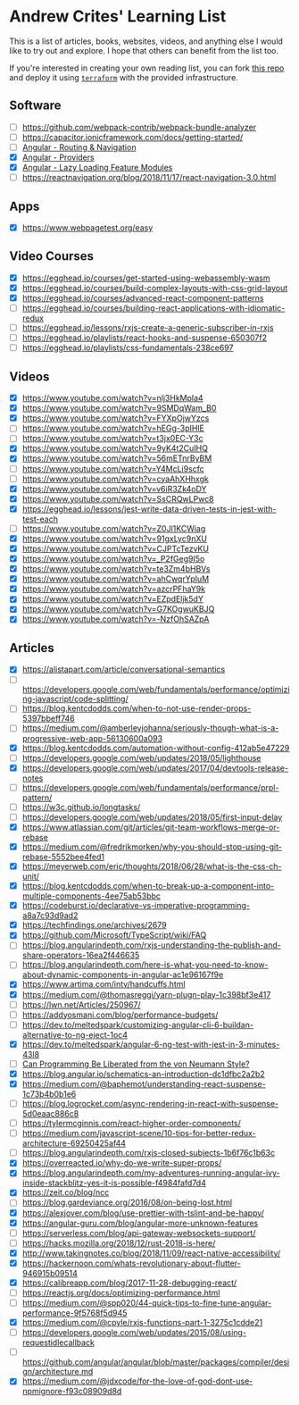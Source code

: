 # Andrew Crites' Learning List

This is a list of articles, books, websites, videos, and anything else I would
like to try out and explore. I hope that others can benefit from the list too.

If you're interested in creating your own reading list, you can fork
[this repo](https://github.com/ajcrites/reading-list) and deploy it using
[`terraform`](https://www.terraform.io/) with the provided infrastructure.

## Software

- [ ] https://github.com/webpack-contrib/webpack-bundle-analyzer
- [ ] https://capacitor.ionicframework.com/docs/getting-started/
- [ ] [Angular - Routing & Navigation](https://angular.io/guide/router)
- [x] [Angular - Providers](https://angular.io/guide/providers)
- [x] [Angular - Lazy Loading Feature Modules](https://angular.io/guide/lazy-loading-ngmodules)
- [ ] https://reactnavigation.org/blog/2018/11/17/react-navigation-3.0.html

## Apps

- [x] https://www.webpagetest.org/easy

## Video Courses

- [x] https://egghead.io/courses/get-started-using-webassembly-wasm
- [x] https://egghead.io/courses/build-complex-layouts-with-css-grid-layout
- [x] https://egghead.io/courses/advanced-react-component-patterns
- [ ] https://egghead.io/courses/building-react-applications-with-idiomatic-redux
- [ ] https://egghead.io/lessons/rxjs-create-a-generic-subscriber-in-rxjs
- [ ] https://egghead.io/playlists/react-hooks-and-suspense-650307f2
- [ ] https://egghead.io/playlists/css-fundamentals-238ce697

## Videos

- [x] https://www.youtube.com/watch?v=nlj3HkMpla4
- [x] https://www.youtube.com/watch?v=9SMDqWam_B0
- [x] https://www.youtube.com/watch?v=FYXpOjwYzcs
- [ ] https://www.youtube.com/watch?v=hEGg-3pIHlE
- [ ] https://www.youtube.com/watch?v=t3jx0EC-Y3c
- [x] https://www.youtube.com/watch?v=9yK4t2CuIHQ
- [x] https://www.youtube.com/watch?v=56mETnrByBM
- [ ] https://www.youtube.com/watch?v=Y4McLi9scfc
- [ ] https://www.youtube.com/watch?v=cyaAhXHhxgk
- [x] https://www.youtube.com/watch?v=v6iR3Zk4oDY
- [x] https://www.youtube.com/watch?v=SsCRQwLPwc8
- [x] https://egghead.io/lessons/jest-write-data-driven-tests-in-jest-with-test-each
- [ ] https://www.youtube.com/watch?v=Z0Jl1KCWiag
- [x] https://www.youtube.com/watch?v=91gxLyc9nXU
- [x] https://www.youtube.com/watch?v=CJPTcTezvKU
- [x] https://www.youtube.com/watch?v=_P2fGeg9I5o
- [x] https://www.youtube.com/watch?v=te3Zm4bHBVs
- [x] https://www.youtube.com/watch?v=ahCwqrYpIuM
- [x] https://www.youtube.com/watch?v=azcrPFhaY9k
- [x] https://www.youtube.com/watch?v=EZpdEljk5dY
- [x] https://www.youtube.com/watch?v=G7KOgwuKBJQ
- [x] https://www.youtube.com/watch?v=-NzfOhSAZpA

## Articles

- [x] https://alistapart.com/article/conversational-semantics
- [ ] https://developers.google.com/web/fundamentals/performance/optimizing-javascript/code-splitting/
- [ ] https://blog.kentcdodds.com/when-to-not-use-render-props-5397bbeff746
- [ ] https://medium.com/@amberleyjohanna/seriously-though-what-is-a-progressive-web-app-56130600a093
- [x] https://blog.kentcdodds.com/automation-without-config-412ab5e47229
- [ ] https://developers.google.com/web/updates/2018/05/lighthouse
- [x] https://developers.google.com/web/updates/2017/04/devtools-release-notes
- [ ] https://developers.google.com/web/fundamentals/performance/prpl-pattern/
- [ ] https://w3c.github.io/longtasks/
- [ ] https://developers.google.com/web/updates/2018/05/first-input-delay
- [x] https://www.atlassian.com/git/articles/git-team-workflows-merge-or-rebase
- [x] https://medium.com/@fredrikmorken/why-you-should-stop-using-git-rebase-5552bee4fed1
- [x] https://meyerweb.com/eric/thoughts/2018/06/28/what-is-the-css-ch-unit/
- [x] https://blog.kentcdodds.com/when-to-break-up-a-component-into-multiple-components-4ee75ab53bbc
- [x] https://codeburst.io/declarative-vs-imperative-programming-a8a7c93d9ad2
- [x] https://techfindings.one/archives/2679
- [x] https://github.com/Microsoft/TypeScript/wiki/FAQ
- [ ] https://blog.angularindepth.com/rxjs-understanding-the-publish-and-share-operators-16ea2f446635
- [ ] https://blog.angularindepth.com/here-is-what-you-need-to-know-about-dynamic-components-in-angular-ac1e96167f9e
- [x] https://www.artima.com/intv/handcuffs.html
- [x] https://medium.com/@thomasreggi/yarn-plugn-play-1c398bf3e417
- [ ] https://lwn.net/Articles/250967/
- [ ] https://addyosmani.com/blog/performance-budgets/
- [ ] https://dev.to/meltedspark/customizing-angular-cli-6-buildan-alternative-to-ng-eject-1oc4
- [x] https://dev.to/meltedspark/angular-6-ng-test-with-jest-in-3-minutes-43l8
- [ ] [Can Programming Be Liberated from the von Neumann Style?](https://www.thocp.net/biographies/papers/backus_turingaward_lecture.pdf)
- [x] https://blog.angular.io/schematics-an-introduction-dc1dfbc2a2b2
- [x] https://medium.com/@baphemot/understanding-react-suspense-1c73b4b0b1e6
- [ ] https://blog.logrocket.com/async-rendering-in-react-with-suspense-5d0eaac886c8
- [ ] https://tylermcginnis.com/react-higher-order-components/
- [ ] https://medium.com/javascript-scene/10-tips-for-better-redux-architecture-69250425af44
- [ ] https://blog.angularindepth.com/rxjs-closed-subjects-1b6f76c1b63c
- [x] https://overreacted.io/why-do-we-write-super-props/
- [x] https://blog.angularindepth.com/my-adventures-running-angular-ivy-inside-stackblitz-yes-it-is-possible-f4984fafd7d4
- [x] https://zeit.co/blog/ncc
- [ ] https://blog.gardeviance.org/2016/08/on-being-lost.html
- [x] https://alexjover.com/blog/use-prettier-with-tslint-and-be-happy/
- [x] https://angular-guru.com/blog/angular-more-unknown-features
- [ ] https://serverless.com/blog/api-gateway-websockets-support/
- [ ] https://hacks.mozilla.org/2018/12/rust-2018-is-here/
- [x] http://www.takingnotes.co/blog/2018/11/09/react-native-accessibility/
- [x] https://hackernoon.com/whats-revolutionary-about-flutter-946915b09514
- [x] https://calibreapp.com/blog/2017-11-28-debugging-react/
- [ ] https://reactjs.org/docs/optimizing-performance.html
- [ ] https://medium.com/@spp020/44-quick-tips-to-fine-tune-angular-performance-9f5768f5d945
- [x] https://medium.com/@cpyle/rxjs-functions-part-1-3275c1cdde21
- [ ] https://developers.google.com/web/updates/2015/08/using-requestidlecallback
- [ ] https://github.com/angular/angular/blob/master/packages/compiler/design/architecture.md
- [x] https://medium.com/@jdxcode/for-the-love-of-god-dont-use-npmignore-f93c08909d8d
